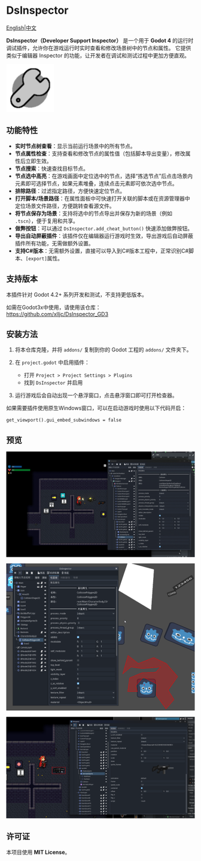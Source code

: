 # DsInspector

[English](README.md)|[中文](README_zh.md)

**DsInspector（Developer Support Inspector）** 是一个用于 **Godot 4** 的运行时调试插件，允许你在游戏运行时实时查看和修改场景树中的节点和属性。
它提供类似于编辑器 Inspector 的功能，让开发者在调试和测试过程中更加方便直观。

![screenshot](addons/ds_inspector/icon/Icon.png)

## 功能特性

* **实时节点树查看**：显示当前运行场景中的所有节点。
* **节点属性检查**：支持查看和修改节点的属性值（包括脚本导出变量），修改属性后立即生效。
* **节点搜索**：快速查找目标节点。
* **节点选中高亮**：在游戏画面中定位选中的节点，选择“拣选节点”后点击场景内元素即可选择节点，如果元素堆叠，连续点击元素即可依次选中节点。
* **排除路径**：过滤指定路径，方便快速定位节点。
* **打开脚本/场景路径**：在属性面板中可快速打开关联的脚本或在资源管理器中定位场景文件路径，方便跳转查看源文件。
* **将节点保存为场景**：支持将选中的节点导出并保存为新的场景（例如 `.tscn`），便于复用和共享。
* **做弊按钮**：可以通过 `DsInspector.add_cheat_button()` 快速添加做弊按钮。
* **导出自动屏蔽插件**：该插件仅在编辑器运行游戏时生效，导出游戏后自动屏蔽插件所有功能，无需做额外设置。
* **支持C#版本**：无需额外设置，直接可以导入到C#版本工程中，正常识别C#脚本、`[export]`属性。

## 支持版本

本插件针对 Godot 4.2+ 系列开发和测试，不支持更低版本。

如需在Godot3x中使用，请使用该仓库：https://github.com/xlljc/DsInspector_GD3

## 安装方法

1. 将本仓库克隆，并将 `addons/` 复制到你的 Godot 工程的 `addons/` 文件夹下。
2. 在 `project.godot` 中启用插件：

   * 打开 `Project > Project Settings > Plugins`
   * 找到 `DsInspector` 并启用
3. 运行游戏后会自动出现一个悬浮窗口，点击悬浮窗口即可打开检查器。

如果需要插件使用原生Windows窗口，可以在启动游戏时使用以下代码开启：

```gdscript
get_viewport().gui_embed_subwindows = false
```

## 预览

![preview](docs/preview.gif)

![2025-09-22_014424](docs/2025-09-22_014424.png)

![2025-09-22_015110](docs/2025-09-22_015110.png)

## 许可证

本项目使用 **MIT License**。
